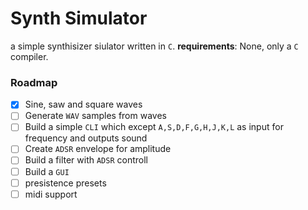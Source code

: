# Synth Simulator

a simple synthisizer siulator written in `C`.
**requirements**: None, only a `C` compiler.

### Roadmap
- [x] Sine, saw and square waves
- [ ] Generate `WAV` samples from waves
- [ ] Build a simple `CLI` which except `A,S,D,F,G,H,J,K,L` as input for frequency and outputs sound
- [ ] Create `ADSR` envelope for amplitude
- [ ] Build a filter with `ADSR` controll
- [ ] Build a `GUI`
- [ ] presistence presets
- [ ] midi support

